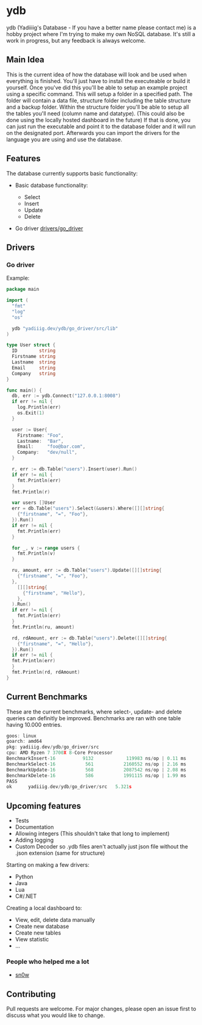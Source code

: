 # ydb

ydb (Yadiiiig's Database - If you have a better name please contact me) is a hobby project where I'm trying to make my own NoSQL database. It's still a work in progress, but any feedback is always welcome.

## Main Idea

This is the current idea of how the database will look and be used when everything is finished.
You'll just have to install the executeable or build it yourself. Once you've did this you'll be able to setup an example project using a specific command.
This will setup a folder in a specified path. The folder will contain a data file, structure folder including the table structure and a backup folder.
Within the structure folder you'll be able to setup all the tables you'll need (column name and datatype). (This could also be done using the locally hosted dashboard in the future)
If that is done, you can just run the executable and point it to the database folder and it will run on the designated port.
Afterwards you can import the drivers for the language you are using and use the database.

## Features

The database currently supports basic functionality:

* Basic database functionality:
  * Select
  * Insert
  * Update
  * Delete

* Go driver [drivers/go_driver](https://github.com/Yadiiiig/ydb/tree/master/drivers/go_driver)

## Drivers

### Go driver

Example:

```go
package main

import (
  "fmt"
  "log"
  "os"

  ydb "yadiiig.dev/ydb/go_driver/src/lib"
)

type User struct {
  ID        string
  Firstname string
  Lastname  string
  Email     string
  Company   string
}

func main() {
  db, err := ydb.Connect("127.0.0.1:8008")
  if err != nil {
    log.Println(err)
    os.Exit(1)
  }

  user := User{
    Firstname: "Foo",
    Lastname:  "Bar",
    Email:     "foo@bar.com",
    Company:   "dev/null",
  }

  r, err := db.Table("users").Insert(user).Run()
  if err != nil {
    fmt.Println(err)
  }
  fmt.Println(r)

  var users []User
  err = db.Table("users").Select(&users).Where([][]string{
    {"firstname", "=", "Foo"},
  }).Run()
  if err != nil {
    fmt.Println(err)
  }

  for _, v := range users {
    fmt.Println(v)
  }

  ru, amount, err := db.Table("users").Update([][]string{
    {"firstname", "=", "Foo"},
  },
    [][]string{
      {"firstname", "Hello"},
    },
  ).Run()
  if err != nil {
    fmt.Println(err)
  }
  fmt.Println(ru, amount)

  rd, rdAmount, err := db.Table("users").Delete([][]string{
    {"firstname", "=", "Hello"},
  }).Run()
  if err != nil {
  fmt.Println(err)
  }
  fmt.Println(rd, rdAmount)
}
```

## Current Benchmarks

These are the current benchmarks, where select-, update- and delete queries can definitly be improved.
Benchmarks are ran with one table having 10.000 entries.

```go
goos: linux
goarch: amd64
pkg: yadiiig.dev/ydb/go_driver/src
cpu: AMD Ryzen 7 3700X 8-Core Processor             
BenchmarkInsert-16          9132            119983 ns/op | 0.11 ms
BenchmarkSelect-16           561           2160552 ns/op | 2.16 ms
BenchmarkUpdate-16           568           2087542 ns/op | 2.08 ms
BenchmarkDelete-16           586           1991115 ns/op | 1.99 ms
PASS
ok      yadiiig.dev/ydb/go_driver/src   5.321s
```

## Upcoming features

* Tests
* Documentation
* Allowing integers (This shouldn't take that long to implement)
* Adding logging
* Custom Decoder so .ydb files aren't actually just json file without the .json extension (same for structure)

Starting on making a few drivers:

* Python
* Java
* Lua
* C#/.NET

Creating a local dashboard to:

* View, edit, delete data manually
* Create new database
* Create new tables
* View statistic
* ...

### People who helped me a lot

* [sn0w](https://memleak.eu/sn0w)

## Contributing

Pull requests are welcome. For major changes, please open an issue first to discuss what you would like to change.
